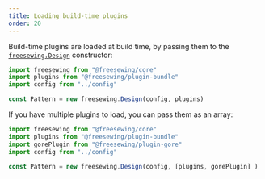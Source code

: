 ```yaml
---
title: Loading build-time plugins
order: 20
---
```


Build-time plugins are loaded at build time, by passing them to 
the [`freesewing.Design`](/reference/api/#design) constructor:

```js
import freesewing from "@freesewing/core"
import plugins from "@freesewing/plugin-bundle"
import config from "../config"

const Pattern = new freesewing.Design(config, plugins)
```

If you have multiple plugins to load, you can pass them as an array:

```js
import freesewing from "@freesewing/core"
import plugins from "@freesewing/plugin-bundle"
import gorePlugin from "@freesewing/plugin-gore"
import config from "../config"

const Pattern = new freesewing.Design(config, [plugins, gorePlugin] )
```

